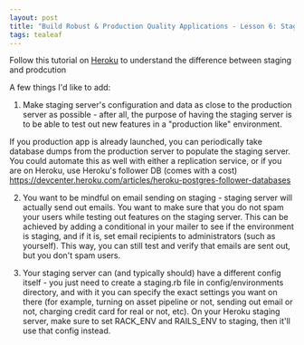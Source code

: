 ```yaml
---
layout: post
title: "Build Robust & Production Quality Applications - Lesson 6: Staging Server & Production Servers"
tags: tealeaf
---
```

Follow this tutorial on [Heroku](https://devcenter.heroku.com/articles/multiple-environments) to understand the difference between staging and prodcution

A few things I'd like to add:

1) Make staging server's configuration and data as close to the production server as possible - after all, the purpose of having the staging server is to be able to test out new features in a "production like" environment.

If you production app is already launched, you can periodically take database dumps from the production server to populate the staging server. You could automate this as well with either a replication service, or if you are on Heroku, use Heroku's follower DB (comes with a cost) https://devcenter.heroku.com/articles/heroku-postgres-follower-databases

2) You want to be mindful on email sending on staging - staging server will actually send out emails. You want to make sure that you do not spam your users while testing out features on the staging server. This can be achieved by adding a conditional in your mailer to see if the environment is staging, and if it is, set email recipients to administrators (such as yourself). This way, you can still test and verify that emails are sent out, but you don't spam users.

3) Your staging server can (and typically should) have a different config itself - you just need to create a staging.rb file in config/environments directory, and with it you can specify the exact settings you want on there (for example, turning on asset pipeline or not, sending out email or not, charging credit card for real or not, etc). On your Heroku staging server, make sure to set RACK_ENV and RAILS_ENV to staging, then it'll use that config instead.

